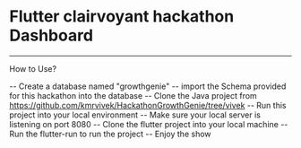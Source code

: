 # Flutter clairvoyant hackathon Dashboard

--------------------------------------------------------

How to Use?

-- Create a database named "growthgenie"
-- import the Schema provided for this hackathon into the database
-- Clone the Java project from https://github.com/kmrvivek/HackathonGrowthGenie/tree/vivek
-- Run this project into your local environment
-- Make sure your local server is listening on port 8080
-- Clone the flutter project into your local machine
-- Run the flutter-run to run the project
-- Enjoy the show



